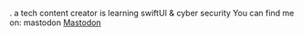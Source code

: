 . a tech content creator is learning swiftUI & cyber security
You can find me on: mastodon <a rel="me" href="https://macaw.social/@Youssef">Mastodon</a>
